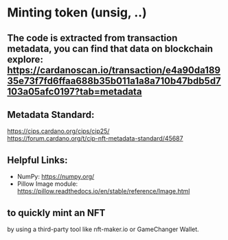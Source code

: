 # Minting token (unsig, ..) 

## The code is extracted from transaction metadata, you can find that data on blockchain explore: https://cardanoscan.io/transaction/e4a90da18935e73f7fd6ffaa688b35b011a1a8a710b47bdb5d7103a05afc0197?tab=metadata

## Metadata Standard: 
https://cips.cardano.org/cips/cip25/  
https://forum.cardano.org/t/cip-nft-metadata-standard/45687


## Helpful Links:
- NumPy: https://numpy.org/
- Pillow Image module: https://pillow.readthedocs.io/en/stable/reference/Image.html

## to quickly mint an NFT
by using a third-party tool like nft-maker.io or GameChanger Wallet. 